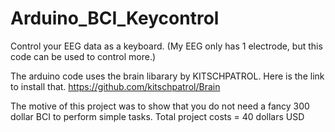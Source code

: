# Arduino_BCI_Keycontrol
Control your EEG data as a keyboard. (My EEG only has 1 electrode, but this code can be used to control more.)

The arduino code uses the brain libarary by KITSCHPATROL. Here is the link to install that. 
https://github.com/kitschpatrol/Brain

The motive of this project was to show that you do not need a fancy 300 dollar BCI to perform simple tasks. 
Total project costs = 40 dollars USD
